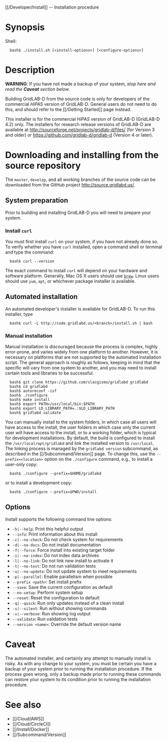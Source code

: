 [[/Developer/Install]] -- Installation procedure

# Synopsis
Shell:
~~~
  bash$ ./install.sh [<install-options>] [<configure-options>]
~~~

# Description

**WARNING**: If you have not made a backup of your system, *stop here and read the **Caveat** section below*.

Building GridLAB-D from the source code is only for developers of the commercial *HiPAS* version of GridLAB-D. General users do not need to do this, and should refer to the [[/Getting Started]] page instead.  

This installer is for the commercial *HiPAS* version of GridLAB-D (GridLAB-D 4.2) only.  The installers for research release versions of GridLAB-D are available at http://sourceforge.net/projects/gridlab-d/files/ (for Version 3 and older) or https://github.com/gridlab-d/gridlab-d (Version 4 or later).

# Downloading and installing from the source repository

The `master`, `develop`, and all working branches of the source code can be downloaded from the GitHub project http://source.gridlabd.us/.  

## System preparation

Prior to building and installing GridLAB-D you will need to prepare your system.

### Install `curl`

You must first install `curl` on your system, if you have not already done so. To verify whether you have `curl` installed, open a command shell or terminal and type the command:
~~~
  bash$ curl --version
~~~

The exact command to install `curl` will depend on your hardware and software platform.  Generally, Mac OS X users should use [`brew`](https://brew.sh).  Linux users should use `yum`, `apt`, or whichever package installer is available.

## Automated installation

An automated developer's installer is available for GridLAB-D.  To run this installer, type
~~~
  bash$ curl -L http://code.gridlabd.us/<branch>/install.sh | bash
~~~

### Manual installation

Manual installation is discouraged because the process is complex, highly error-prone, and varies widely from one platform to another.  However, it is necessary on platforms that are not supported by the automated installation script.  The general approach is roughly as follows, keeping in mind that the specific will vary from one system to another, and you may need to install certain tools and libraries to be successful.
~~~
  bash$ git clone https://github.com/slacgismo/gridlabd gridlabd
  bash$ cd gridlabd
  bash$ autoreconf -isf
  bash$ ./configure
  bash$ make install
  bash$ export PATH=/usr/local/bin:$PATH
  bash$ export LD_LIBRARY_PATH=.:$LD_LIBRARY_PATH
  bash$ gridlabd validate
~~~

You can manually install to the system folders, in which case all users will have access to the install, the user folders in which case only the current user will have access to the install, or to a working folder, which is typical for development installations. By default, the build is configured to install the `/usr/local/opt/gridlabd` and link the installed version to `/usr/local`. The linking process is managed by the `gridlabd version` subcommand, as described in the [[/Subcommand/Version]] page. To change this, use the `--prefix=<location>` option on the `./configure` command, e.g., to install a user-only copy:
~~~
  bash$ ./configure --prefix=$HOME/gridlabd
~~~
or to install a development copy:
~~~
  bash$ ./configure --prefix=$PWD/install
~~~

## Options

Install supports the following command line options:

* `-h|--help`: Print this helpful output
* `--info`: Print information about this install
* `-c|--no-check`: Do not check system for requirements
* `-d|--no-docs`: Do not install documentation
* `-f|--force`: Force install into existing target folder
* `-i|--no-index`: Do not index data archives
* `-l|--no-link`: Do not link new install to activate it
* `-t|--no-test`: Do not run validation tests
* `-u|--no-update`: Do not update system to meet requirements
* `-p|--parallel`: Enable parallelism when possible
* `--prefix <path>`: Set install prefix
* `--save`: Save the current configuration as default
* `--no-setup`: Perform system setup
* `--reset`: Reset the configuration to default
* `-q|--quick`: Run only updates instead of a clean install
* `-s|--silent`: Run without showing commands
* `-v|--verbose`: Run showing log output
* `--validate`: Run validation tests
* `--version <name>`: Override the default version name

# Caveat

The automated installer, and certainly any attempt to manually install is risky.  As with any change to your system, you must be certain you have a backup of your system prior to running the installation procedure.  If the process goes wrong, only a backup made prior to running these commands can restore your system to its condition prior to running the installation procedure. 

# See also

* [[/Cloud/AWS]]
* [[/Cloud/CircleCI]]
* [[/Install/Docker]]
* [[/Subcommand/Version]]